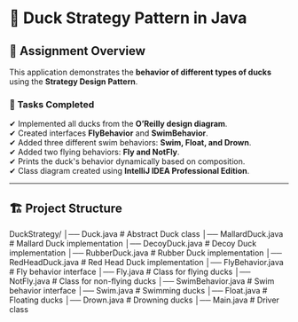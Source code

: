 # 🦆 Duck Strategy Pattern in Java  

## 📌 **Assignment Overview**  
This application demonstrates the **behavior of different types of ducks** using the **Strategy Design Pattern**.  

### 🔹 **Tasks Completed**
✔ Implemented all ducks from the **O’Reilly design diagram**.  
✔ Created interfaces **FlyBehavior** and **SwimBehavior**.  
✔ Added three different swim behaviors: **Swim, Float, and Drown**.  
✔ Added two flying behaviors: **Fly and NotFly**.  
✔ Prints the duck's behavior dynamically based on composition.  
✔ Class diagram created using **IntelliJ IDEA Professional Edition**.  

---

## 🏗️ **Project Structure**
DuckStrategy/ │── Duck.java # Abstract Duck class │── MallardDuck.java # Mallard Duck implementation │── DecoyDuck.java # Decoy Duck implementation │── RubberDuck.java # Rubber Duck implementation │── RedHeadDuck.java # Red Head Duck implementation │── FlyBehavior.java # Fly behavior interface │── Fly.java # Class for flying ducks │── NotFly.java # Class for non-flying ducks │── SwimBehavior.java # Swim behavior interface │── Swim.java # Swimming ducks │── Float.java # Floating ducks │── Drown.java # Drowning ducks │── Main.java # Driver class